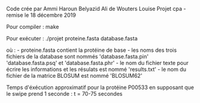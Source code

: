Code crée par 
    Ammi Haroun
    Belyazid Ali
    de Wouters Louise
Projet cpa - remise le 18 décembre 2019

Pour compiler :
    make

Pour exécuter :
    ./projet proteine.fasta database.fasta

où :
    - proteine.fasta contient la protéine de base
    - les noms des trois fichiers de la database sont nommés 'database.fasta.pin' 'database.fasta.psq' et 'database.fasta.phr'
    - le nom du fichier texte pour écrire les informations et les résulats est nommé 'results.txt'
    - le nom du fichier de la matrice BLOSUM est nommé 'BLOSUM62'

Temps d'éxécution approximatif pour la protéine P00533 en supposant que le swipe prend 1 seconde : t = 70-75 secondes
